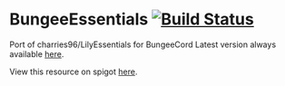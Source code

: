 BungeeEssentials [![Build Status](https://drone.io/github.com/charries96/BungeeEssentials/status.png)](https://drone.io/github.com/charries96/BungeeEssentials/latest)
================

Port of charries96/LilyEssentials for BungeeCord
Latest version always available [here](https://drone.io/github.com/charries96/BungeeEssentials/files).

View this resource on spigot [here](http://www.spigotmc.org/resources/bungeeessentials.1488/).
